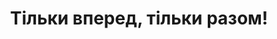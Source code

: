 ﻿---
title: Тільки вперед, тільки разом!
---

<youtube id="gh-LAL70Tgo" />
<youtube id="X49_aCcAFz0" />
